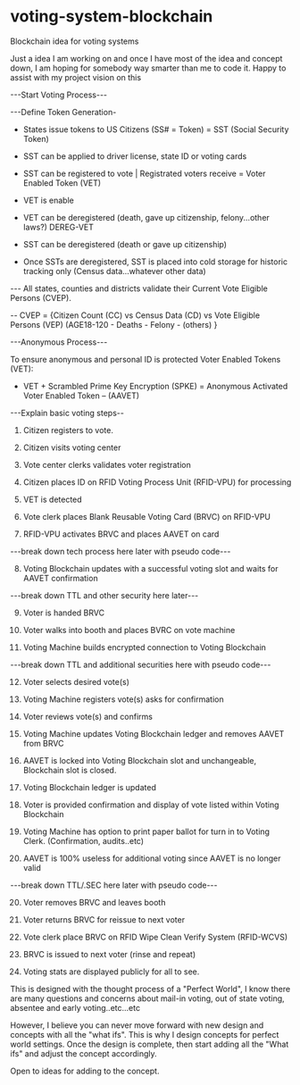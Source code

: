 # voting-system-blockchain
Blockchain idea for voting systems


Just a idea I am working on and once I have most of the idea and concept down, I am hoping for somebody way smarter than me to code it. Happy to assist with my project vision on this

---Start Voting Process---

---Define Token Generation-

- States issue tokens to US Citizens (SS# = Token) = SST (Social Security Token)

- SST can be applied to driver license, state ID or voting cards

- SST can be registered to vote | Registrated voters receive = Voter Enabled Token (VET)

- VET is enable

- VET can be deregistered (death, gave up citizenship, felony...other laws?) DEREG-VET

- SST can be deregistered (death or gave up citizenship)

- Once SSTs are deregistered, SST is placed into cold storage for historic tracking only (Census data...whatever other data)

--- All states, counties and districts validate their Current Vote Eligible Persons (CVEP).

-- CVEP = {Citizen Count (CC) vs Census Data (CD) vs Vote Eligible Persons (VEP) (AGE18-120 - Deaths - Felony - (others) }

---Anonymous Process---

To ensure anonymous and personal ID is protected Voter Enabled Tokens (VET):

- VET + Scrambled Prime Key Encryption (SPKE) = Anonymous Activated Voter Enabled Token – (AAVET)

---Explain basic voting steps--

1. Citizen registers to vote.

2. Citizen visits voting center

3. Vote center clerks validates voter registration 

4. Citizen places ID on RFID Voting Process Unit (RFID-VPU) for processing

5. VET is detected

6. Vote clerk places Blank Reusable Voting Card (BRVC) on RFID-VPU

7. RFID-VPU activates BRVC and places AAVET on card

---break down tech process here later with pseudo code---

8. Voting Blockchain updates with a successful voting slot and waits for AAVET confirmation 

---break down TTL and other security here later---

9. Voter is handed BRVC

10. Voter walks into booth and places BVRC on vote machine

11. Voting Machine builds encrypted connection to Voting Blockchain

---break down TTL and additional securities here with pseudo code---

12. Voter selects desired vote(s)

13. Voting Machine registers vote(s) asks for confirmation 

14. Voter reviews vote(s) and confirms 

15. Voting Machine updates Voting Blockchain ledger and removes AAVET from BRVC

16. AAVET is locked into Voting Blockchain slot and unchangeable, Blockchain slot is closed.

17. Voting Blockchain ledger is updated

18. Voter is provided confirmation and display of vote listed within Voting Blockchain

19. Voting Machine has option to print paper ballot for turn in to Voting Clerk. (Confirmation, audits..etc)  

19. AAVET is 100% useless for additional voting since AAVET is no longer valid

---break down TTL/.SEC here later with pseudo code---

20. Voter removes BRVC and leaves booth

21. Voter returns BRVC for reissue to next voter

22. Vote clerk place BRVC on RFID Wipe Clean Verify System (RFID-WCVS)

23. BRVC is issued to next voter (rinse and repeat)

24. Voting stats are displayed publicly for all to see.



This is designed with the thought process of a "Perfect World", I know there are many questions and concerns about mail-in voting, out of state voting, absentee and early voting..etc...etc

However, I believe you can never move forward with new design and concepts with all the "what ifs".  This is why I design concepts for perfect world settings.  Once the design is complete, then start adding all the "What ifs" and adjust the concept accordingly.

Open to ideas for adding to the concept.
